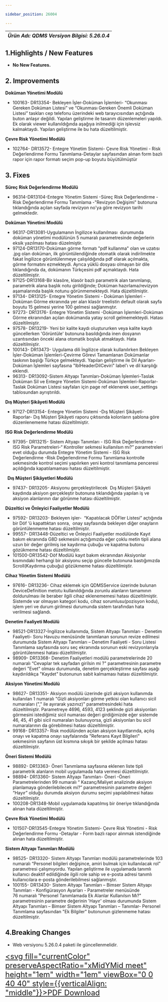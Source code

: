 ```yaml
---

sidebar_position: 26004

---
```

| ***Ürün Adı: QDMS   Versiyon Bilgisi: 5.26.0.4*** |
|-----------------------------------------------|


## 1.Highlights / New Features

- **No New Features.**

## 2. Improvements

**Doküman Yönetimi Modülü**

- 100163- DR13354- Bekleyen İşler-Doküman İşlemleri- “Okunması Gereken Doküman Listesi” ve “Okunması Gereken Önemli Doküman Listesi” taskları cep telefonu üzerindeki web tarayıcısından açtığında buton anlaşır değildi. Yapılan geliştirme ile tasarım düzenlemeleri yapıldı. Ek olarak viewer kullanıldığında aşağıya inilmediği için işlevsiz kalmaktaydı. Yapılan geliştirme ile bu hata düzeltilmiştir.

**Çevre Risk Yönetimi Modülü**

- 102764- DR13572- Entegre Yönetim Sistemi- Çevre Risk Yönetimi - Risk Değerlendirme Formu Tanımlama-Detaylar sayfasından alınan form bazlı rapor için rapor formatı seçim pop-up boyutu büyütülmüştür


## 3. Fixes

**Süreç Risk Değerlendirme Modülü** 

- 96314-DR13104-Entegre Yönetim Sistemi -Süreç Risk Değerlendirme - Risk Değerlendirme Formu Tanımlama -"Revizyon Değişimi" butonuna tıklandığında açılan sayfada revizyon no'ya göre revizyon tarihi gelmektedir.

**Doküman Yönetimi Modülü**

- 96317-DR13081-Uygulamanın İngilizce kullanılması  durumunda doküman yönetimi modülünün 5 numaralı parametresinde değerlerin eksik yazılması hatası düzelmiştir.
- 97124-DR13170-Doküman görme formatı "pdf kullanma" olan ve uzatısı .jpg olan doküman, ilk görüntülendiğinde otomatik olarak indirilmekte fakat İngilizce görüntülenmeye çalışıldığında pdf olarak açılmakta, görme formatını ezmekteydi. Ayrıca yüklü dosyası olmayan bir dile tıklandığında da, dokümanın Türkçesini pdf açmaktaydı. Hata düzeltilmiştir.
- 97125-DR13168-Bir klasöre, klasör bazlı parametrik alan tanımlanıp, parametrik alana başlık notu girildiğinde; Doküman hazırlama/revizyon aşamalarında başlık notunu görünmemekteydi. Hata düzeltilmiştir.
- 97134- DR13125- Entegre Yönetim Sistemi - Doküman İşlemleri - Doküman Görme ekranında yer alan klasör treelistin default olarak sayfa boyutu 15 gelmesi yerine 100 gelmesi sağlanmıştır.
- 97273- DR13176- Entegre Yönetim Sistemi -Doküman İşlemleri-Doküman Görme ekranından açılan dokümanda yatay scroll gelmemekteydi. Hatası düzeltilmiştir.
- 97578- DR13219- Yeni bir kalite kaydı oluştururken veya kalite kaydı güncellerken 'Görüntüle' butonuna basıldığında inen dosyanın uzantısından önceki alana otomatik boşluk atmaktaydı. Hata düzeltilmiştir.
- 100143- DR13473- Uygulama dili İngilizce olarak kullanılırken Bekleyen İşler-Doküman İşlemleri-Çevirme Görevi Tamamlanan Dokümanlar taskının başlığı Türkçe gelmekteydi. Yapılan geliştirme ile Dil Ayarları-Doküman İşlemleri sayfasına "lblHeaderDilCeviri" label'ı ve dil karşılığı eklendi.
- 96313- DR13092-Sistem Altyapı Tanımları-Doküman İşlemleri-Taslak Doküman Sil ve Entegre Yönetim Sistemi-Doküman İşlemleri-Raporlar-Taslak Doküman Listesi sayfaları için page ref eklenerek user\_settings tablosundan ayrıştırıldı.

**Dış Müşteri Şikâyeti Modülü**

- 97127-DR13154- Entegre Yönetim Sistemi -Dış Müşteri Şikâyeti-Raporlar- Dış Müşteri Şikâyeti raporu çıktısında kolonların şablona göre düzenlenememe hatası düzeltilmiştir.

**ISG Risk Değerlendirme Modülü**

- 97395- DR13215- Sistem Altyapı Tanımları - ISG Risk Değerlendirme - ISG Risk Parametreleri-“ Kontroller sekmesi kullanılsın mı?” parametreleri evet olduğu durumda Entegre Yönetim Sistemi - ISG Risk Değerlendirme -Risk Değerlendirme Formu Tanımlama kontrolle sekmesinde kontrol seçimi yapılırken yeni kontrol tanımlama penceresi açıldığında kapatılamaması hatası düzeltilmiştir.

` `**Dış Müşteri Şikâyetleri Modülü**

- 97437- DR13205- Aksiyonu gerçekleştirilecek  Dış Müşteri Şikâyeti kaydında aksiyon gerçekleştir butonuna tıklandığında yapılan iş ve aksiyon alanlarının dar görünme hatası düzeltilmiştir.

**Düzeltici ve Önleyici Faaliyetler Modülü**

- 97592- DR13203- Bekleyen işler-  “Kapatılacak DÖFler Listesi” açtığında bir Döf ‘ü kapattıktan sonra,  onay sayfasında bekleyen diğer onayların görüntülenmeme hatası düzeltilmiştir.
- 99557- DR13448-Düzeltici ve Önleyici Faaliyetler modülünde Kayıt bakım ekranında G8D sekmesini açtığımızda eğer çoklu metin tipli alana uzun bir değer girilmiş ise kaydırma çubuğu ve kapatma butonu gözükmeme hatası düzeltilmiştir.
- 101500-DR13542-Döf Modülü kayıt bakım ekranından Aksiyonlar kısmındaki herhangi bir aksiyonu seçip güncelle butonuna bastığımızda Scroll(Kaydırma çubuğu) gözükmeme hatası düzeltilmiştir.

**Cihaz Yönetim Sistemi Modülü**

- 97616- DR13236- Cihaz eklemek için QDMSService üzerinde bulunan DeviceDefinition metotu kullanıldığında zorunlu alanların tamamının doldurulması ile beraber ilgili cihaz eklenememesi hatası düzeltilmiştir. Sistemde var olmayan kategori kodu, cihaz sorumlusu(pozisyon kodu), işlem yeri ve durum girilmesi durumunda sistem tarafından hata verilmesi sağlandı.

**Denetim Faaliyeti Modülü**

- 98521-DR13327-İngilizce kullanımda, Sistem Altyapı Tanımları - Denetim Faaliyeti- Soru Havuzu menüsünde tanımlanan sorunun revize edilmesi durumunda Sistem Altyapı Tanımları – Denetim Faaliyeti - Soru Listesi Tanımlama sayfasında soru seç ekranında sorunun eski revizyonlarıyla görüntülenmesi hatası düzeltilmiştir.
- 98909- DR13368- Denetim Faaliyetleri modülü parametrelerinde 20 numaralı “Cevaplar tek sayfadan girilsin mi ?" parametresinin parametre değeri "Evet" olması durumunda, denetim gerçekleştirme sayfası aşağı kaydırıldıkça "Kaydet" butonunun sabit kalmaması hatası düzeltilmiştir.

**Aksiyon Yönetimi Modülü**

- 98627- DR13351- Aksiyon modülü üzerinde gizli aksiyon kullanımda kullanılan 1 numaralı "Gizli aksiyonları görme yetkisi olan kullanıcı sicil numaraları ("," ile ayırarak yazınız)" parametresindeki hata düzeltilmiştir. Parametreye 4696, 4593, 4123 şeklinde gizli aksiyonları görmesini istediğimiz sicil numarası değeri girdiğimizde eğer sistemde 46, 45, 41 gibi sicil numaraları bulunuyorsa, gizli aksiyonları bu sicil numaralarının da görebilmesi hatası düzeltilmiştir.
- 99168- DR13357- Risk modülünden açılan aksiyon kayıtlarında, açılış onayı ve kapatma onayı sayfalarında "Referans Kayıt Bilgileri" sekmesinin sayfanın üst kısmına sıkışık bir şekilde açılması hatası düzeltilmiştir.

**Öneri Sistemi Modülü**

- 98892- DR13363- Öneri Tanımlama sayfasına eklenen liste tipli parametrik alanların mobil uygulamada hata vermesi düzeltilmiştir.
- 98894- DR13360- Sistem Altyapı Tanımları- Öneri -Öneri Parametrelerinden 99 numaralı “ Kazanç/Maliyet analizinde aksiyon planlamaya gönderilebilecek mi?” parametresinin parametre değeri “Hayır” olduğu durumda aksiyon durumu seçimi yapılabilmesi hatası düzeltilmiştir.
- 100208-DR1348-Mobil uygulamada kapatılmış bir öneriye tıklandığında alınan hata düzeltilmiştir.

**Çevre Risk Yönetimi Modülü**

- 101507-DR13545-Entegre Yönetim Sistemi- Çevre Risk Yönetimi - Risk Değerlendirme Formu -Detaylar - Form bazlı rapor alınmak istendiğinde alınan hata düzeltilmiştir.

**Sistem Altyapı Tanımları Modülü**

- 98525- DR13320- Sistem Altyapı Tanımları modülü parametrelerinde 103 numaralı “Personel bilgileri değişince, amiri bulmak için kullanılacak rol” parametresi çalışmıyordu. Yapılan geliştirme ile uygulamada tanımlı kullanıcı deaktif edildiğinde ilgili role sahip ve e-posta adresi tanımlı kullanıcılara e-posta gönderilebilmesi sağlanmıştır.
- 100155- DR13430- Sistem Altyapı Tanımları – Bimser Sistem Altyapı Tanımları - Konfigürasyon Ayarları - Parametreler menüsünde  76 numaralı "Personel Tanımlamada Ek Alanlar Kullanılsın Mı?" parametresinin parametre değerinin 'Hayır' olması durumunda Sistem Altyapı Tanımları – Bimser Sistem Altyapı Tanımları – Tanımlar- Personel Tanımlama sayfasından "Ek Bilgiler" butonunun gizlenmeme hatası düzeltilmiştir.

## 4.Breaking Changes
- Web versiyonu 5.26.0.4 paketi ile güncellenmelidir.


<font size="5"><a href="https://portal.synergynow.io/#/_redirect/AYzSOPmYaFgSTll3EI57Om"  target="_blank"><svg fill="currentColor" preserveAspectRatio="xMidYMid meet" height="1em" width="1em" viewBox="0 0 40 40" style={{verticalAlign: "middle"}}><g><path d="m35.8 8.5q0.6 0.6 1 1.7t0.5 1.9v25.8q0 0.8-0.6 1.5t-1.6 0.6h-30q-0.9 0-1.5-0.6t-0.6-1.5v-35.8q0-0.8 0.6-1.5t1.5-0.6h20q0.9 0 2 0.4t1.7 1.1z m-9.9-5.5v8.4h8.4q-0.3-0.6-0.5-0.9l-7-7q-0.3-0.2-0.9-0.5z m8.5 34.1v-22.8h-9.3q-0.9 0-1.5-0.6t-0.6-1.6v-9.2h-17.1v34.2h28.5z m-11.4-13.2q0.7 0.6 1.8 1.3 1.3-0.2 2.6-0.2 3.3 0 4 1.1 0.4 0.5 0 1.2 0 0 0 0l0 0v0.1q-0.2 0.8-1.6 0.8-1.1 0-2.6-0.4t-2.9-1.2q-4.9 0.5-8.7 1.8-3.4 5.9-5.4 5.9-0.4 0-0.7-0.2l-0.5-0.2q0-0.1-0.1-0.2-0.3-0.2-0.2-0.8 0.2-0.8 1.3-2t2.9-2.1q0.3-0.2 0.5 0.1 0.1 0 0.1 0.1 1.1-1.9 2.4-4.4 1.5-3.1 2.3-5.9-0.5-1.8-0.7-3.5t0.2-2.9q0.2-0.9 0.9-0.9h0.5q0.5 0 0.8 0.4 0.4 0.4 0.2 1.5-0.1 0.1-0.1 0.2 0 0 0 0.1v0.7q0 2.8-0.3 4.3 1.2 3.7 3.3 5.3z m-12.9 9.2q1.2-0.6 3.1-3.5-1.2 0.8-2 1.8t-1.1 1.7z m8.9-20.6q-0.4 1-0.1 3 0.1-0.2 0.2-1 0-0.1 0.1-0.9 0.1-0.1 0.1-0.2 0-0.1 0-0.1t0 0 0 0q0-0.5-0.3-0.8 0 0 0 0v0z m-2.8 14.8q3-1.2 6.4-1.8-0.1 0-0.3-0.2t-0.4-0.3q-1.7-1.5-2.8-4-0.6 2-1.9 4.4-0.7 1.3-1 1.9z m14.4-0.4q-0.5-0.5-3.1-0.5 1.7 0.6 2.8 0.6 0.3 0 0.4 0 0 0-0.1-0.1z"></path></g></svg>PDF Download</a></font>